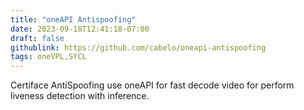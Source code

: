 ```yaml
---
title: "oneAPI Antispoofing"
date: 2023-09-18T12:41:18-07:00
draft: false
githublink: https://github.com/cabelo/oneapi-antispoofing
tags: oneVPL,SYCL
---
```


Certiface AntiSpoofing use oneAPI for fast decode video for perform liveness detection with inference.
